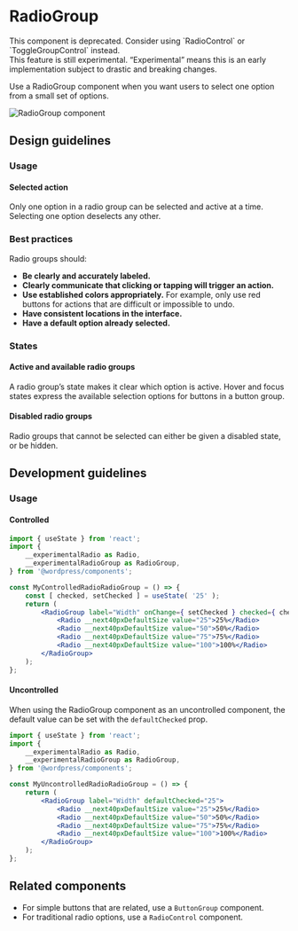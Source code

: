 # RadioGroup

<div class="callout callout-alert">
This component is deprecated. Consider using `RadioControl` or `ToggleGroupControl` instead.
</div>

<div class="callout callout-alert">
This feature is still experimental. “Experimental” means this is an early implementation subject to drastic and breaking changes.
</div>

Use a RadioGroup component when you want users to select one option from a small set of options.

![RadioGroup component](https://wordpress.org/gutenberg/files/2018/12/s_96EC471FE9C9D91A996770229947AAB54A03351BDE98F444FD3C1BF0CED365EA_1541792995815_ButtonGroup.png)

## Design guidelines

### Usage

#### Selected action

Only one option in a radio group can be selected and active at a time. Selecting one option deselects any other.

### Best practices

Radio groups should:

-   **Be clearly and accurately labeled.**
-   **Clearly communicate that clicking or tapping will trigger an action.**
-   **Use established colors appropriately.** For example, only use red buttons for actions that are difficult or impossible to undo.
-   **Have consistent locations in the interface.**
-   **Have a default option already selected.**

### States

#### Active and available radio groups

A radio group’s state makes it clear which option is active. Hover and focus states express the available selection options for buttons in a button group.

#### Disabled radio groups

Radio groups that cannot be selected can either be given a disabled state, or be hidden.

## Development guidelines

### Usage

#### Controlled

```jsx
import { useState } from 'react';
import {
	__experimentalRadio as Radio,
	__experimentalRadioGroup as RadioGroup,
} from '@wordpress/components';

const MyControlledRadioRadioGroup = () => {
	const [ checked, setChecked ] = useState( '25' );
	return (
		<RadioGroup label="Width" onChange={ setChecked } checked={ checked }>
			<Radio __next40pxDefaultSize value="25">25%</Radio>
			<Radio __next40pxDefaultSize value="50">50%</Radio>
			<Radio __next40pxDefaultSize value="75">75%</Radio>
			<Radio __next40pxDefaultSize value="100">100%</Radio>
		</RadioGroup>
	);
};
```

#### Uncontrolled

When using the RadioGroup component as an uncontrolled component, the default value can be set with the `defaultChecked` prop.

```jsx
import { useState } from 'react';
import {
	__experimentalRadio as Radio,
	__experimentalRadioGroup as RadioGroup,
} from '@wordpress/components';

const MyUncontrolledRadioRadioGroup = () => {
	return (
		<RadioGroup label="Width" defaultChecked="25">
			<Radio __next40pxDefaultSize value="25">25%</Radio>
			<Radio __next40pxDefaultSize value="50">50%</Radio>
			<Radio __next40pxDefaultSize value="75">75%</Radio>
			<Radio __next40pxDefaultSize value="100">100%</Radio>
		</RadioGroup>
	);
};
```

## Related components

-   For simple buttons that are related, use a `ButtonGroup` component.
-   For traditional radio options, use a `RadioControl` component.
